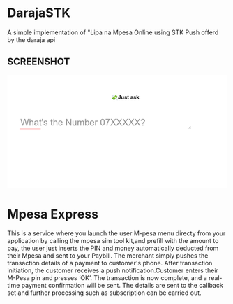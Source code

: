 # DarajaSTK
A simple implementation of "Lipa na Mpesa Online using STK Push offerd by the daraja api

## SCREENSHOT
![Alt text](https://github.com/CreamyMilk/DarajaSTK/blob/master/Form%20For%20STK%20PUSH.png "Optional title")

# Mpesa Express
This is a service where you launch the user M-pesa menu directy from your application by calling the mpesa sim tool kit,and prefill with the amount to pay, the user just inserts the PIN and money automatically deducted from their Mpesa and sent to your Paybill. The merchant simply pushes the transaction details of a payment to customer's phone. After transaction initiation, the customer receives a push notification.Customer enters their M-Pesa pin and presses ‘OK’. The transaction is now complete, and a real-time payment confirmation will be sent. The details are sent to the callback set and further processing such as subscription can be carried out.
